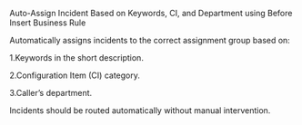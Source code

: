 Auto-Assign Incident Based on Keywords, CI, and Department  using Before Insert Business Rule

Automatically assigns incidents to the correct assignment group based on:

1.Keywords in the short description.

2.Configuration Item (CI) category.

3.Caller’s department.

Incidents should be routed automatically without manual intervention.
